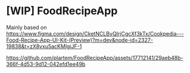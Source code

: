 # [WIP] FoodRecipeApp
Mainly based on https://www.figma.com/design/CketNCLBvQIrjCgcXf3kTx/Cookpedia---Food-Recipe-App-UI-Kit-(Preview)?m=dev&node-id=2327-19838&t=zX8vxu5acKMlgiJF-1



https://github.com/plartem/FoodRecipeApp/assets/17712141/29aeb48b-366f-4d53-9d12-042efd1ee49b

